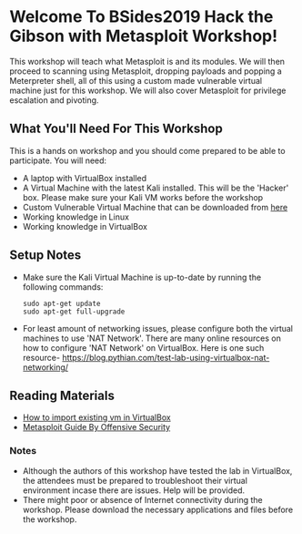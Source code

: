 # Welcome To BSides2019 Hack the Gibson with Metasploit Workshop!

This workshop will teach what Metasploit is and its modules. We will then proceed to scanning using Metasploit, dropping payloads and popping a Meterpreter shell, all of this using a custom made vulnerable virtual machine just for this workshop.
We will also cover Metasploit for privilege escalation and pivoting. 

## What You'll Need For This Workshop

This is a hands on workshop and you should come prepared to be able to participate. You will need:

* A laptop with VirtualBox installed
* A Virtual Machine with the latest Kali installed. This will be the 'Hacker' box. Please make sure your Kali VM works before the workshop
* Custom Vulnerable Virtual Machine that can be downloaded from [here]()
* Working knowledge in Linux
* Working knowledge in VirtualBox

## Setup Notes

* Make sure the Kali Virtual Machine is up-to-date by running the following commands:
    ```
    sudo apt-get update
    sudo apt-get full-upgrade
    ```
* For least amount of networking issues, please configure both the virtual machines to use 'NAT Network'. There are many online resources on how to configure 'NAT Network' on VirtualBox. 
  Here is one such resource- https://blog.pythian.com/test-lab-using-virtualbox-nat-networking/

## Reading Materials

* [How to import existing vm in VirtualBox](https://docs.oracle.com/cd/E26217_01/E26796/html/qs-import-vm.html)
* [Metasploit Guide By Offensive Security](https://www.offensive-security.com/metasploit-unleashed/)


### Notes
* Although the authors of this workshop have tested the lab in VirtualBox, the attendees must be prepared to troubleshoot their virtual environment incase there are issues. Help will be provided.
* There might poor or absence of Internet connectivity during the workshop. Please download the necessary applications and files before the workshop. 
